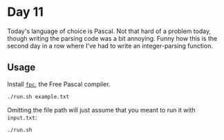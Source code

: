 # Day 11

Today's language of choice is Pascal. Not that hard of a problem today, though writing the parsing code was a bit
annoying. Funny how this is the second day in a row where I've had to write an integer-parsing function.

## Usage

Install [`fpc`](https://www.freepascal.org/), the Free Pascal compiler.

```bash
./run.sh example.txt
```

Omitting the file path will just assume that you meant to run it with `input.txt`:

```bash
./run.sh
```
